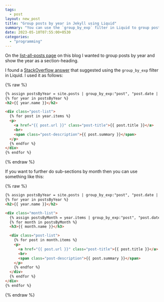 ```yaml
---
tags:
  - post
layout: new_post
title: "Group posts by year in Jekyll using Liquid"
summary: "You can use the `group_by_exp` filter in Liquid to group posts by year"
date: 2023-05-10T07:55:00+0530
categories:
  - "programming"
---
```


On the [list-all-posts page](/blog) on this blog I wanted to group posts by year and show the year as a section-heading.

I found a [StackOverflow answer](https://stackoverflow.com/a/61346228/4717436) that suggested using the `group_by_exp` filter in Liquid. I used it as follows:

{% raw %}
```html
{% assign postsByYear = site.posts | group_by_exp:"post", "post.date | date: '%Y'" %}
{% for year in postsByYear %}
<h2>{{ year.name }}</h2>

<div class="post-list">
  {% for post in year.items %}
  <p>
    <a href="{{ post.url }}" class="post-title">{{ post.title }}</a>
    <br>
    <span class="post-description">{{ post.summary }}</span>
  </p>
  {% endfor %}
</div>
{% endfor %}
```
{% endraw %}

If you want to further do sub-sections by month then you can use something like this:

{% raw %}
```html
{% assign postsByYear = site.posts | group_by_exp:"post", "post.date | date: '%Y'" %}
{% for year in postsByYear %}
<h2>{{ year.name }}</h2>

<div class="month-list">
  {% assign postsByMonth = year.items | group_by_exp:"post", "post.date | date: '%B'" %}
  {% for month in postsByMonth %}
  <h3>{{ month.name }}</h3>

  <div class="post-list">
    {% for post in month.items %}
    <p>
      <a href="{{ post.url }}" class="post-title">{{ post.title }}</a>
      <br>
      <span class="post-description">{{ post.summary }}</span>
    </p>
    {% endfor %}
  </div>
  {% endfor %}
</div>
{% endfor %}
```
{% endraw %}
